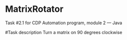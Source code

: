 # MatrixRotator
Task #2.1 for CDP Automation program, module 2 — Java

#Task description
Turn a matrix on 90 degrees clockwise
